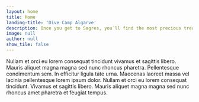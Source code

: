 ```yaml
---
layout: home
title: Home
landing-title: 'Dive Camp Algarve'
description: Once you get to Sagres, you´ll find the most precious treasure of Algarve, you´ll feel like you don´t want to leave. The people, the unique scenery and wildlife, unspoiled beaches and a laid back atmosphere, are some of the ingredients you´ll get on a very special diving vacation.
image: null
author: null
show_tile: false
---
```


Nullam et orci eu lorem consequat tincidunt vivamus et sagittis libero. Mauris aliquet magna magna sed nunc rhoncus pharetra. Pellentesque condimentum sem. In efficitur ligula tate urna. Maecenas laoreet massa vel lacinia pellentesque lorem ipsum dolor. Nullam et orci eu lorem consequat tincidunt. Vivamus et sagittis libero. Mauris aliquet magna magna sed nunc rhoncus amet pharetra et feugiat tempus.
